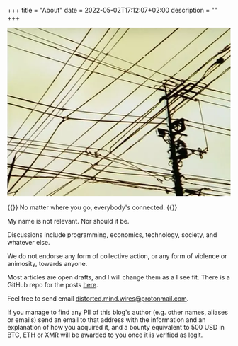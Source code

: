 +++
title = "About"
date = 2022-05-02T17:12:07+02:00
description = ""
+++

![Distorted Wires](/img/thewired.webp)

{{<quote author="Serial Experiments Lain" source="Layer 02 - Girls">}}
No matter where you go, everybody's connected.
{{</quote>}}

My name is not relevant. Nor should it be.

Discussions include programming, economics, technology, society, and whatever else.

We do not endorse any form of collective action, or any form of violence or animosity, towards anyone.

Most articles are open drafts, and I will change them as a I see fit. There is a GitHub repo for the posts [here](https://github.com/distorted-mind-wires/distorted-mind-wires.github.io).

Feel free to send email [distorted.mind.wires@protonmail.com](here).

If you manage to find any PII of this blog's author (e.g. other names, aliases or emails) send
an email to that address with the information and an explanation of how you acquired it,
and a bounty equivalent to 500 USD in BTC, ETH or XMR will be awarded to you once it is
verified as legit.
